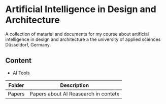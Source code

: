 # Artificial Intelligence in Design and Architecture
A collection of material and documents for my course about artificial intelligence in design and architecture a the university of applied sciences Düsseldorf, Germany.

## Content

- AI Tools
  
| Folder   | Description                            |
|---|---|
| Papers   | Papers about AI Reasearch in contetx |
